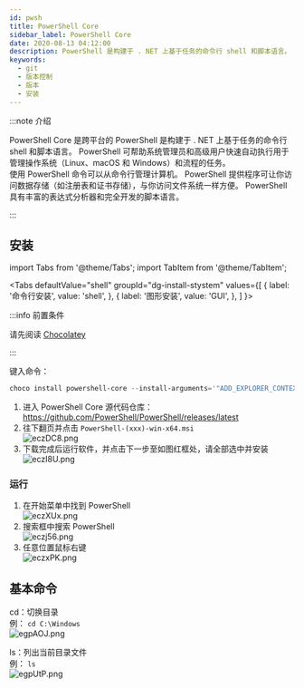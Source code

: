 ```yaml
---
id: pwsh
title: PowerShell Core
sidebar_label: PowerShell Core
date: 2020-08-13 04:12:00
description: PowerShell 是构建于 . NET 上基于任务的命令行 shell 和脚本语言。 PowerShell 可帮助系统管理员和高级用户快速自动执行用于管理操作系统（Linux、macOS 和 Windows）和流程的任务。使用 PowerShell 命令可以从命令行管理计算机。 PowerShell 提供程序可让你访问数据存储（如注册表和证书存储），与你访问文件系统一样方便。 PowerShell 具有丰富的表达式分析器和完全开发的脚本语言。
keywords:
  - git
  - 版本控制
  - 版本
  - 安装
---
```


:::note 介绍

PowerShell Core 是跨平台的 PowerShell 是构建于 . NET 上基于任务的命令行 shell 和脚本语言。 PowerShell 可帮助系统管理员和高级用户快速自动执行用于管理操作系统（Linux、macOS 和 Windows）和流程的任务。  
使用 PowerShell 命令可以从命令行管理计算机。 PowerShell 提供程序可让你访问数据存储（如注册表和证书存储），与你访问文件系统一样方便。 PowerShell 具有丰富的表达式分析器和完全开发的脚本语言。

:::

## 安装

import Tabs from '@theme/Tabs'; import TabItem from '@theme/TabItem';

<Tabs defaultValue="shell" groupId="dg-install-stystem" values={[ { label: '命令行安装', value: 'shell', }, { label: '图形安装', value: 'GUI', }, ] }>

<TabItem value="shell">

:::info 前置条件

请先阅读 [Chocolatey](../base-software/chocolatey)

:::

键入命令：

```powershell title="PowerShell"
choco install powershell-core --install-arguments='"ADD_EXPLORER_CONTEXT_MENU_OPENPOWERSHELL=1 REGISTER_MANIFEST=1 ENABLE_PSREMOTING=1"'
```

</TabItem>
<TabItem value="GUI">

1. 进入 PowerShell Core 源代码仓库：https://github.com/PowerShell/PowerShell/releases/latest
2. 往下翻页并点击 `PowerShell-(xxx)-win-x64.msi`  
   ![eczDC8.png](https://s2.ax1x.com/2019/08/05/eczDC8.png)
3. 下载完成后运行软件，并点击下一步至如图红框处，请全部选中并安装  
   ![eczI8U.png](https://s2.ax1x.com/2019/08/05/eczI8U.png)

</TabItem>
</Tabs>

### 运行

1. 在开始菜单中找到 PowerShell  
  ![eczXUx.png](https://s2.ax1x.com/2019/08/05/eczXUx.png)
2. 搜索框中搜索 PowerShell  
  ![eczj56.png](https://s2.ax1x.com/2019/08/05/eczj56.png)
3. 任意位置鼠标右键  
  ![eczxPK.png](https://s2.ax1x.com/2019/08/05/eczxPK.png)

## 基本命令

cd：切换目录  
例： `cd C:\Windows`  
![egpAOJ.png](https://s2.ax1x.com/2019/08/05/egpAOJ.png)

ls：列出当前目录文件  
例： `ls`  
![egpUtP.png](https://s2.ax1x.com/2019/08/05/egpUtP.png)
